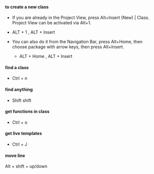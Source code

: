 #### to create a new class
- If you are already in the Project View,
press Alt+Insert (New) | Class. Project
View can be activated via Alt+1.
 - ALT + 1 , ALT + Insert

- You can also do it from the Navigation Bar, press Alt+Home, then choose package with arrow keys, then press Alt+Insert.
    - ALT + Home , ALT + Insert

#### find a class
 - Ctrl + n

#### find anything
 - Shift shift

#### get functions in class
 - Ctrl + o

#### get live templates
- Ctrl + J

#### move line
Alt + shift + up/down